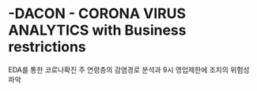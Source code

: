 # -DACON - CORONA VIRUS ANALYTICS with Business restrictions
EDA를 통한 코로나확진 주 연령층의 감염경로 분석과 9시 영업제한에 조치의 위험성 파악
